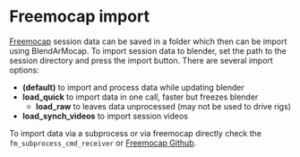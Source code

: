 # Freemocap import

[Freemocap](https://freemocap.org) session data can be saved in a folder which then can be import using BlendArMocap.
To import session data to blender, set the path to the session directory and press the import button.
There are several import options:
- **(default)** to import and process data while updating blender
- **load_quick** to import data in one call, faster but freezes blender
  - **load_raw** to leaves data unprocessed (may not be used to drive rigs)
- **load_synch_videos** to import session videos

To import data via a subprocess or via freemocap directly check the `fm_subprocess_cmd_receiver` or [Freemocap Github](https://github.com/freemocap/freemocap). <br>

